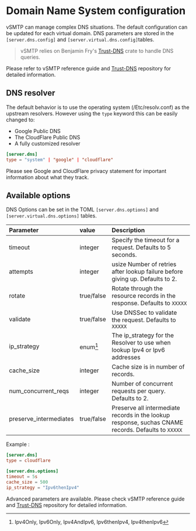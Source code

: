 # Domain Name System configuration

vSMTP can manage complex DNS situations. The default configuration can be updated for each virtual domain. DNS parameters are stored in the `[server.dns.config]` and `[server.virtual.dns.config]`tables.

> vSMTP relies on Benjamin Fry's [Trust-DNS] crate to handle DNS queries. 

Please refer to vSMTP reference guide and [Trust-DNS] repository for detailed information.

[Trust-DNS]: (https://github.com/bluejekyll)

## DNS resolver

The default behavior is to use the operating system (/Etc/resolv.conf) as the upstream resolvers. However using the `type` keyword this can be easily changed to:

- Google Public DNS
- The CloudFlare Public DNS
- A fully customized resolver

```toml
[server.dns]
type = "system" | "google" | "cloudflare"
```

Please see Google and CloudFlare privacy statement for important information about what they track.

## Available options

DNS Options can be set in the TOML `[server.dns.options]` and `[server.virtual.dns.options]` tables.

| Parameter | value | Description |
| :--- | :--- | :--- |
| timeout | integer | Specify the timeout for a request. Defaults to 5 seconds.
| attempts | integer | usize Number of retries after lookup failure before giving up. Defaults to 2.
| rotate | true/false | Rotate through the resource records in the response. Defaults to `XXXXX`
| validate | true/false | Use DNSSec to validate the request. Defaults to `XXXXX`
| ip_strategy | enum[^ip] | The ip_strategy for the Resolver to use when lookup Ipv4 or Ipv6 addresses
| cache_size | integer | Cache size is in number of records.
| num_concurrent_reqs | integer | Number of concurrent requests per query. Defaults to 2.
| preserve_intermediates | true/false | Preserve all intermediate records in the lookup response, suchas CNAME records. Defaults to `XXXXX`

[^ip]: Ipv4Only, Ipv6Only, Ipv4AndIpv6, Ipv6thenIpv4, Ipv4thenIpv6

Example :

```toml
[server.dns]
type = cloudflare

[server.dns.options]
timeout = 5s
cache_size = 500
ip_strategy = "Ipv6thenIpv4"
```

Advanced parameters are available. Please check vSMTP reference guide and [Trust-DNS] repository for detailed 
information.

[Trust-DNS]: (https://github.com/bluejekyll)

